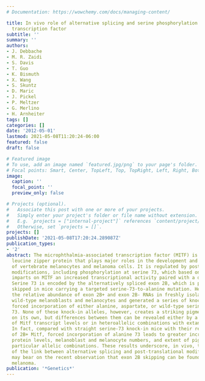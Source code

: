 ```yaml
---
# Documentation: https://wowchemy.com/docs/managing-content/

title: In vivo role of alternative splicing and serine phosphorylation of the microphthalmia-associated
  transcription factor
subtitle: ''
summary: ''
authors:
- J. Debbache
- M. R. Zaidi
- S. Davis
- T. Guo
- K. Bismuth
- X. Wang
- S. Skuntz
- D. Maric
- J. Pickel
- P. Meltzer
- G. Merlino
- H. Arnheiter
tags: []
categories: []
date: '2012-05-01'
lastmod: 2021-05-08T11:20:24-06:00
featured: false
draft: false

# Featured image
# To use, add an image named `featured.jpg/png` to your page's folder.
# Focal points: Smart, Center, TopLeft, Top, TopRight, Left, Right, BottomLeft, Bottom, BottomRight.
image:
  caption: ''
  focal_point: ''
  preview_only: false

# Projects (optional).
#   Associate this post with one or more of your projects.
#   Simply enter your project's folder or file name without extension.
#   E.g. `projects = ["internal-project"]` references `content/project/deep-learning/index.md`.
#   Otherwise, set `projects = []`.
projects: []
publishDate: '2021-05-08T17:20:24.289087Z'
publication_types:
- '2'
abstract: The microphthalmia-associated transcription factor (MITF) is a basic helix-loop-helix
  leucine zipper protein that plays major roles in the development and physiology
  of vertebrate melanocytes and melanoma cells. It is regulated by post-translational
  modifications, including phosphorylation at serine 73, which based on in vitro experiments
  imparts on MITF an increased transcriptional activity paired with a decreased stability.
  Serine 73 is encoded by the alternatively spliced exon 2B, which is preferentially
  skipped in mice carrying a targeted serine-73-to-alanine mutation. Here, we measured
  the relative abundance of exon 2B+ and exon 2B- RNAs in freshly isolated and FACS-sorted
  wild-type melanoblasts and melanocytes and generated a series of knock-in mice allowing
  forced incorporation of either alanine, aspartate, or wild-type serine at position
  73. None of these knock-in alleles, however, creates a striking pigmentation phenotype
  on its own, but differences between them can be revealed either by a general reduction
  of Mitf transcript levels or in heteroallelic combinations with extant Mitf mutations.
  In fact, compared with straight serine-73 knock-in mice with their relative reduction
  of 2B+ Mitf, forced incorporation of alanine 73 leads to greater increases in MITF
  protein levels, melanoblast and melanocyte numbers, and extent of pigmentation in
  particular allelic combinations. These results underscore, in vivo, the importance
  of the link between alternative splicing and post-translational modifications and
  may bear on the recent observation that exon 2B skipping can be found in metastatic
  melanoma.
publication: '*Genetics*'
---
```

